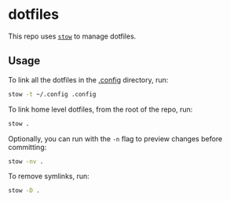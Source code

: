 # dotfiles

This repo uses [`stow`](https://www.gnu.org/software/stow/) to manage dotfiles.

## Usage

To link all the dotfiles in the [.config](./.config/) directory, run:

```bash
stow -t ~/.config .config
```

To link home level dotfiles, from the root of the repo, run:

```bash
stow .
```

Optionally, you can run with the `-n` flag to preview changes before committing:

```bash
stow -nv .
```

To remove symlinks, run:

```bash
stow -D .
```
